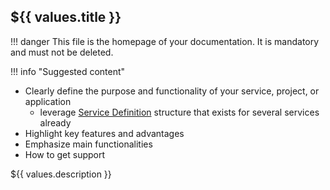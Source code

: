 ## ${{ values.title }}

!!! danger
  This file is the homepage of your documentation. It is mandatory and must not be deleted.

!!! info "Suggested content"
  * Clearly define the purpose and functionality of your service, project, or application 
    * leverage [Service Definition](https://github.com/BCDevOps/openshift-wiki/blob/0ff5d39f767e89b1b8fac8ccda9901b3e18a672a/docs/OCP/ServiceDefinition.md) structure that exists for several services already 
  * Highlight key features and advantages
  * Emphasize main functionalities
  * How to get support

${{ values.description }}